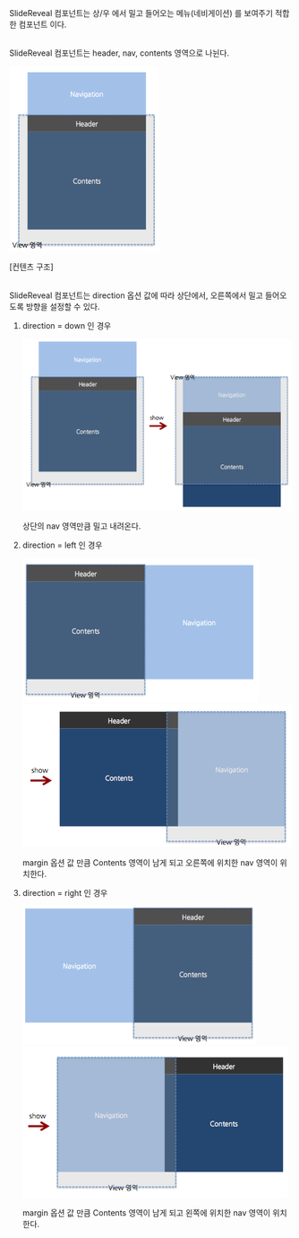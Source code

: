 SlideReveal 컴포넌트는 상/우 에서 밀고 들어오는 메뉴(네비게이션) 를 보여주기 적합한 컴포넌트 이다.

<br />  
SlideReveal 컴포넌트는 header, nav, contents 영역으로 나뉜다.

<br />  

![](slideReveal.png "")

[컨텐츠 구조]

<br />
SlideReveal 컴포넌트는 direction 옵션 값에 따라 상단에서, 오른쪽에서 밀고 들어오도록 방향을 설정할 수 있다.  
<br>  


1. direction = down 인 경우 

	![](topSlide.png "")
	
	상단의 nav 영역만큼 밀고 내려온다.
	
2. direction = left 인 경우

	![](rightSlide1.png "")
	![](rightSlide2.png "")

	margin 옵션 값 만큼 Contents 영역이 남게 되고 오른쪽에 위치한 nav 영역이 위치한다.
	
3. direction = right 인 경우

	![](leftReveal1.png "")
	![](leftReveal2.png "")

	margin 옵션 값 만큼 Contents 영역이 남게 되고 왼쪽에 위치한 nav 영역이 위치한다.